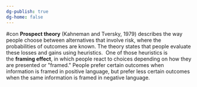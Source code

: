```yaml
---
dg-publish: true
dg-home: false
---
```

#con 
**Prospect theory** (Kahneman and Tversky, 1979) describes the way people choose between alternatives that involve risk, where the probabilities of outcomes are known. The theory states that people evaluate these losses and gains using heuristics.  One of those heuristics is the **framing effect**, in which people react to choices depending on how they are presented or "framed." People prefer certain outcomes when information is framed in positive language, but prefer less certain outcomes when the same information is framed in negative language.